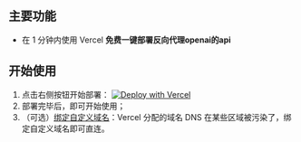 ## 主要功能

- 在 1 分钟内使用 Vercel **免费一键部署反向代理openai的api**

## 开始使用

1. 点击右侧按钮开始部署：
   [![Deploy with Vercel](https://vercel.com/button)](https://vercel.com/new/import?s=https%3A%2F%2Fgithub.com%2Fgtgc2005%2FVercel-OpenAI-API&hasTrialAvailable=1&showOptionalTeamCreation=false&project-name=vercel-open-ai-api&framework=other&totalProjects=1&remainingProjects=1)
3. 部署完毕后，即可开始使用；
4. （可选）[绑定自定义域名](https://vercel.com/docs/concepts/projects/domains/add-a-domain)：Vercel 分配的域名 DNS 在某些区域被污染了，绑定自定义域名即可直连。
